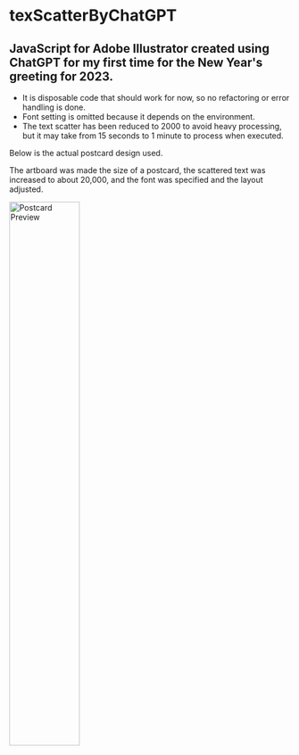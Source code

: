 # texScatterByChatGPT
## JavaScript for Adobe Illustrator created using ChatGPT for my first time for the New Year's greeting for 2023.

- It is disposable code that should work for now, so no refactoring or error handling is done.
- Font setting is omitted because it depends on the environment.
- The text scatter has been reduced to 2000 to avoid heavy processing, but it may take from 15 seconds to 1 minute to process when executed.

Below is the actual postcard design used.

The artboard was made the size of a postcard, the scattered text was increased to about 20,000, and the font was specified and the layout adjusted.

<img src="https://user-images.githubusercontent.com/3921332/210064926-f543a399-17ec-4632-ad9f-9667a7974808.jpg" width="50%" alt="Postcard Preview">
